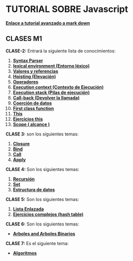 # TUTORIAL SOBRE Javascript

[**Enlace a tutorial avanzado a mark down**](https://github.com/ricval/Documentacion/blob/master/Guias/GitHub/mastering-markdown.md#introducci%C3%B3n)

## CLASES M1

**CLASE-2:** Entrará la siguiente lista de conocimientos:

1. [**Syntax Parser**](/README-clase2/1-sintax-parser.md)
2. [**lexical environment (Entorno léxico)**](/README-clase2/2-lexical-enviroment.md)
2. [**Valores y referencias**](/README-clase2/2-valores-referencias.md)
3. [**Hoisting (Elevación)**](/README-clase2/3-hoisting.md)
4. [**Operadores**](/README-clase2/4-operadores.md)
5. [**Execution context (Contexto de Ejecución)**](/README-clase2/5-execution-context.md)
6. [**Execution stack (Pilas de ejecución)**](/README-clase2/6-execution-stack.md)
7. [**Call-back (Devolver la llamada)**](/README-clase2/7-callback.md)
8. [**Coerción de datos**](/README-clase2/8-coercion-de-datos.md)
9. [**First class function**](/README-clase2/9-first-class-function.md)
10. [**This**](/README-clase2/10-this.md)
11. [**Ejercicios this**](/README-clase2/11-%20ejercicios-this.md)
12. [**Scope ( alcance )**](/README-clase2/12-scope.md)

**CLASE 3:** son los siguientes temas:

1. [**Closure**](/README-clase3/1-closure.md) 
2. [**Bind**](/README-clase3/2-bind.md)
3. [**Call**](/README-clase3/3-call.md)
4. [**Apply**](/README-clase3/4-apply.md)

**CLASE 4:** Son los siguientes temas:

1. [**Recursión**](/README-clase4/1-recursion.md)
2. [**Set**](/README-clase4/2-set.md)
3. [**Estructura de datos**](/README-clase4/3-estructura-de-datos.md)

**CLASE 5:** Son los siguientes temas:

1. [**Lista Enlazada**](/README-clase5/1-lista-enlazada.md)
2. [**Ejercicios complejos (hash table)**](/README-clase5/2-ejercicios-complejos.md)


**CLASE 6:** Son los siguientes temas:
- [**Arboles and Arboles Binarios**](/README-clase6/arboles-and-arboles-binarios.md)


**CLASE 7:** Es el siguiente tema:
- [**Algoritmos**](/README-clase7/algoritmos.md)








